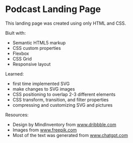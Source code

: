 # Podcast Landing Page

This landing page was created using only HTML and CSS.

Biult with:
- Semantic HTML5 markup
- CSS custom properties
- Flexbox
- CSS Grid
- Responsive layout

Learned:
- first time implemented SVG
- make changes to SVG images
- CSS positioning to overlap 2-3 different elements
- CSS transform, transition, and filter properties
- compressing and customizing SVG and pictures

Resources:
- Design by MindInventory from www.dribbble.com
- Images from www.freepik.com
- Most of the text was generated from www.chatgpt.com
